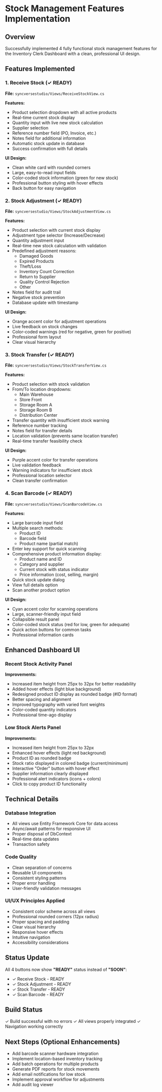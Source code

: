 # Stock Management Features Implementation

## Overview
Successfully implemented 4 fully functional stock management features for the Inventory Clerk Dashboard with a clean, professional UI design.

## Features Implemented

### 1. Receive Stock (✓ READY)
**File:** `syncversestudio/Views/ReceiveStockView.cs`

**Features:**
- Product selection dropdown with all active products
- Real-time current stock display
- Quantity input with live new stock calculation
- Supplier selection
- Reference number field (PO, Invoice, etc.)
- Notes field for additional information
- Automatic stock update in database
- Success confirmation with full details

**UI Design:**
- Clean white card with rounded corners
- Large, easy-to-read input fields
- Color-coded stock information (green for new stock)
- Professional button styling with hover effects
- Back button for easy navigation

### 2. Stock Adjustment (✓ READY)
**File:** `syncversestudio/Views/StockAdjustmentView.cs`

**Features:**
- Product selection with current stock display
- Adjustment type selector (Increase/Decrease)
- Quantity adjustment input
- Real-time new stock calculation with validation
- Predefined adjustment reasons:
  - Damaged Goods
  - Expired Products
  - Theft/Loss
  - Inventory Count Correction
  - Return to Supplier
  - Quality Control Rejection
  - Other
- Notes field for audit trail
- Negative stock prevention
- Database update with timestamp

**UI Design:**
- Orange accent color for adjustment operations
- Live feedback on stock changes
- Color-coded warnings (red for negative, green for positive)
- Professional form layout
- Clear visual hierarchy

### 3. Stock Transfer (✓ READY)
**File:** `syncversestudio/Views/StockTransferView.cs`

**Features:**
- Product selection with stock validation
- From/To location dropdowns:
  - Main Warehouse
  - Store Front
  - Storage Room A
  - Storage Room B
  - Distribution Center
- Transfer quantity with insufficient stock warning
- Reference number tracking
- Notes field for transfer details
- Location validation (prevents same location transfer)
- Real-time transfer feasibility check

**UI Design:**
- Purple accent color for transfer operations
- Live validation feedback
- Warning indicators for insufficient stock
- Professional location selector
- Clean transfer confirmation

### 4. Scan Barcode (✓ READY)
**File:** `syncversestudio/Views/ScanBarcodeView.cs`

**Features:**
- Large barcode input field
- Multiple search methods:
  - Product ID
  - Barcode field
  - Product name (partial match)
- Enter key support for quick scanning
- Comprehensive product information display:
  - Product name and ID
  - Category and supplier
  - Current stock with status indicator
  - Price information (cost, selling, margin)
- Quick stock update dialog
- View full details option
- Scan another product option

**UI Design:**
- Cyan accent color for scanning operations
- Large, scanner-friendly input field
- Collapsible result panel
- Color-coded stock status (red for low, green for adequate)
- Quick action buttons for common tasks
- Professional information cards

## Enhanced Dashboard UI

### Recent Stock Activity Panel
**Improvements:**
- Increased item height from 25px to 32px for better readability
- Added hover effects (light blue background)
- Redesigned product ID display as rounded badge (#ID format)
- Better spacing and alignment
- Improved typography with varied font weights
- Color-coded quantity indicators
- Professional time-ago display

### Low Stock Alerts Panel
**Improvements:**
- Increased item height from 25px to 32px
- Enhanced hover effects (light red background)
- Product ID as rounded badge
- Stock ratio displayed in colored badge (current/minimum)
- Interactive "Order" button with hover effect
- Supplier information clearly displayed
- Professional alert indicators (icons + colors)
- Click to copy product ID functionality

## Technical Details

### Database Integration
- All views use Entity Framework Core for data access
- Async/await patterns for responsive UI
- Proper disposal of DbContext
- Real-time data updates
- Transaction safety

### Code Quality
- Clean separation of concerns
- Reusable UI components
- Consistent styling patterns
- Proper error handling
- User-friendly validation messages

### UI/UX Principles Applied
- Consistent color scheme across all views
- Professional rounded corners (12px radius)
- Proper spacing and padding
- Clear visual hierarchy
- Responsive hover effects
- Intuitive navigation
- Accessibility considerations

## Status Update

All 4 buttons now show **"READY"** status instead of **"SOON"**:
- ✓ Receive Stock - READY
- ✓ Stock Adjustment - READY
- ✓ Stock Transfer - READY
- ✓ Scan Barcode - READY

## Build Status
✓ Build successful with no errors
✓ All views properly integrated
✓ Navigation working correctly

## Next Steps (Optional Enhancements)
- Add barcode scanner hardware integration
- Implement location-based inventory tracking
- Add batch operations for multiple products
- Generate PDF reports for stock movements
- Add email notifications for low stock
- Implement approval workflow for adjustments
- Add audit log viewer
